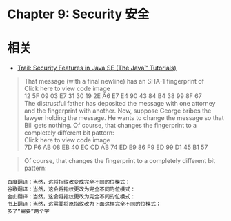 #  Chapter 9: Security   安全  

# 相关


- [Trail: Security Features in Java SE (The Java™ Tutorials)](https://docs.oracle.com/javase/tutorial/security/index.html)

>That message (with a final newline) has an SHA-1 fingerprint of  
Click here to view code image  
12 5F 09 03 E7 31 30 19 2E A6 E7 E4 90 43 84 B4 38 99 8F 67  
The distrustful father has deposited the message with one attorney and the fingerprint with another. Now, suppose George bribes the lawyer holding the message. He wants to change the message so that Bill gets nothing. Of course, that changes the fingerprint to a completely different bit pattern:  
Click here to view code image  
7D F6 AB 08 EB 40 EC CD AB 74 ED E9 86 F9 ED 99 D1 45 B1 57  

> Of course, that changes the fingerprint to a completely different bit pattern:  

    百度翻译：当然，这将指纹改变成完全不同的位模式： 
    谷歌翻译：当然，这会将指纹更改为完全不同的位模式：
    金山翻译：当然，这会将指纹更改为完全不同的位模式：
    书上翻译：当然，这需要将原指纹改为下面这样完全不同的位模式；
    多了“需要”两个字